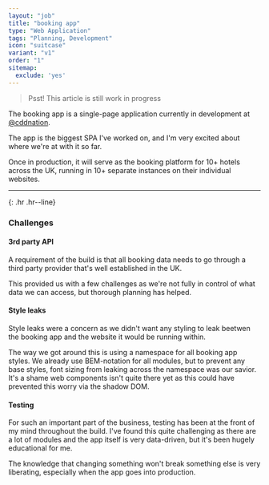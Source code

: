 ```yaml
---
layout: "job"
title: "booking app"
type: "Web Application"
tags: "Planning, Development"
icon: "suitcase"
variant: "v1"
order: "1"
sitemap:
  exclude: 'yes'
---
```


> Psst! This article is still work in progress

The booking app is a single-page application currently in development at [@cddnation](http://cddnation.com).

The app is the biggest SPA I've worked on, and I'm very excited about where we're at with it so far.

Once in production, it will serve as the booking platform for 10+ hotels across the UK, running in 10+ separate instances on their individual websites.

---
{: .hr .hr--line}

### Challenges

#### 3rd party API

A requirement of the build is that all booking data needs to go through a third party provider that's well established in the UK.

This provided us with a few challenges as we're not fully in control of what data we can access, but thorough planning has helped.

#### Style leaks

Style leaks were a concern as we didn't want any styling to leak beetwen the booking app and the website it would be running within.

The way we got around this is using a namespace for all booking app styles. We already use BEM-notation for all modules, but to prevent any base styles, font sizing from leaking across the namespace was our savior. It's a shame web components isn't quite there yet as this could have prevented this worry via the shadow DOM.

#### Testing

For such an important part of the business, testing has been at the front of my mind throughout the build. I've found this quite challenging as there are a lot of modules and the app itself is very data-driven, but it's been hugely educational for me. 

The knowledge that changing something won't break something else is very liberating, especially when the app goes into production.